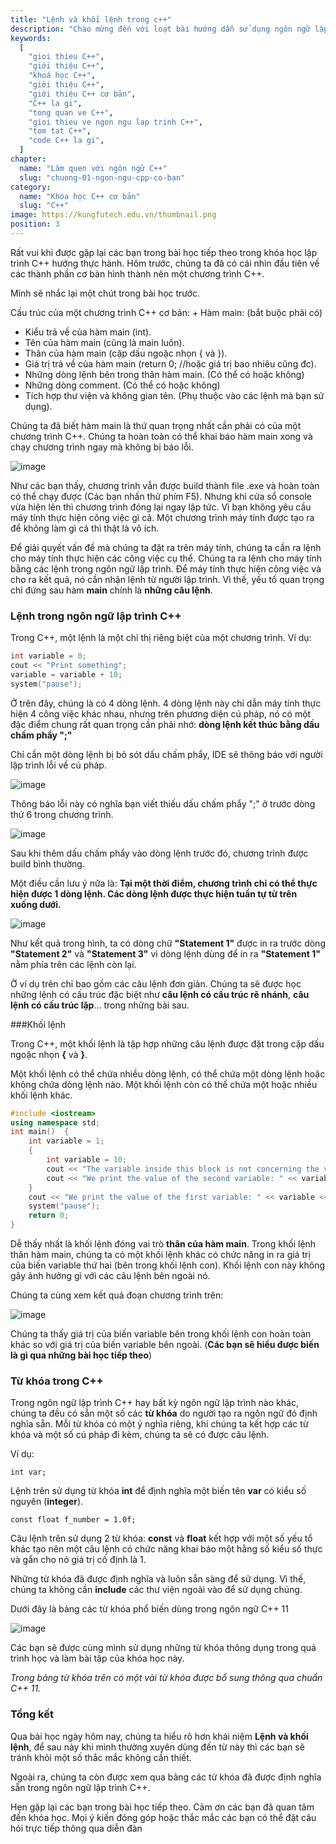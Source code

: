 ```yaml
---
title: "Lệnh và khối lệnh trong c++"
description: "Chào mừng đến với loạt bài hướng dẫn sử dụng ngôn ngữ lập trình C++! Loạt bài hướng dẫn này được thiết kế cho những người chưa hoặc biết một ít lập trình."
keywords:
  [
    "gioi thieu C++",
    "giới thiệu C++",
    "khoá học C++",
    "giới thiệu C++",
    "giới thiệu C++ cơ bản",
    "C++ la gi",
    "tong quan ve C++",
    "gioi thieu ve ngon ngu lap trinh C++",
    "tom tat C++",
    "code C++ la gi",
  ]
chapter:
  name: "Làm quen với ngôn ngữ C++"
  slug: "chuong-01-ngon-ngu-cpp-co-ban"
category:
  name: "Khóa học C++ cơ bản"
  slug: "C++"
image: https://kungfutech.edu.vn/thumbnail.png
position: 3
---
```


Rất vui khi được gặp lại các bạn trong bài học tiếp theo trong khóa học lập trình C++ hướng thực hành. Hôm trước, chúng ta đã có cái nhìn đầu tiên về các thành phần cơ bản hình thành nên một chương trình C++.

Mình sẽ nhắc lại một chút trong bài học trước.

Cấu trúc của một chương trình C++ cơ bản: + Hàm main: (bắt buộc phải có)

- Kiểu trả về của hàm main (int).
- Tên của hàm main (cũng là main luôn).
- Thân của hàm main (cặp dấu ngoặc nhọn { và }).
- Giá trị trả về của hàm main (return 0; //hoặc giá trị bao nhiêu cũng đc).
- Những dòng lệnh bên trong thân hàm main. (Có thể có hoặc không)
- Những dòng comment. (Có thể có hoặc không)
- Tích hợp thư viện và không gian tên. (Phụ thuộc vào các lệnh mà bạn sử dụng).

Chúng ta đã biết hàm main là thứ quan trọng nhất cần phải có của một chương trình C++. Chúng ta hoàn toàn có thể khai báo hàm main xong và chạy chương trình ngay mà không bị báo lỗi.

![image](https://github.com/techmely/hoc-lap-trinh/assets/29374426/1d34c80e-1d1f-4a8c-a357-a4c72a201faa)

Như các bạn thấy, chương trình vẫn được build thành file .exe và hoàn toàn có thể chạy được (Các bạn nhấn thử phím F5). Nhưng khi cửa sổ console vừa hiện lên thì chương trình đóng lại ngay lập tức. Vì bạn không yêu cầu máy tính thực hiện công việc gì cả. Một chương trình máy tính được tạo ra để không làm gì cả thì thật là vô ích.

Để giải quyết vấn đề mà chúng ta đặt ra trên máy tính, chúng ta cần ra lệnh cho máy tính thực hiện các công việc cụ thể. Chúng ta ra lệnh cho máy tính bằng các lệnh trong ngôn ngữ lập trình. Để máy tính thực hiện công việc và cho ra kết quả, nó cần nhận lệnh từ người lập trình. Vì thế, yếu tố quan trọng chỉ đứng sau hàm **main** chính là **những câu lệnh**.

### Lệnh trong ngôn ngữ lập trình C++

Trong C++, một lệnh là một chỉ thị riêng biệt của một chương trình.
Ví dụ:

```cpp
int variable = 0;
cout << "Print something";
variable = variable + 10;
system("pause");
```

Ở trên đây, chúng là có 4 dòng lệnh. 4 dòng lệnh này chỉ dẫn máy tính thực hiện 4 công việc khác nhau, nhưng trên phương diện cú pháp, nó có một đặc điểm chung rất quan trọng cần phải nhớ: **dòng lệnh kết thúc bằng dấu chấm phẩy ";"**

Chỉ cần một dòng lệnh bị bỏ sót dấu chấm phẩy, IDE sẽ thông báo với người lập trình lỗi về cú pháp.

![image](https://github.com/techmely/hoc-lap-trinh/assets/29374426/9dff2a9e-68e6-43b6-b565-f1430c75533c)

Thông báo lỗi này có nghĩa bạn viết thiếu dấu chấm phẩy ";" ở trước dòng thứ 6 trong chương trình.

![image](https://github.com/techmely/hoc-lap-trinh/assets/29374426/1cc35deb-783d-4907-a891-a6dcf4738acf)

Sau khi thêm dấu chấm phẩy vào dòng lệnh trước đó, chương trình được build bình thường.

Một điều cần lưu ý nữa là: **Tại một thời điểm, chương trình chỉ có thể thực hiện được 1 dòng lệnh. Các dòng lệnh được thực hiện tuần tự từ trên xuống dưới.**

![image](https://github.com/techmely/hoc-lap-trinh/assets/29374426/a03dda35-7d3f-48ca-9183-3ddb5c99f2be)

Như kết quả trong hình, ta có dòng chữ **"Statement 1"** được in ra trước dòng **"Statement 2"** và **"Statement 3"** vì dòng lệnh dùng để in ra **"Statement 1"** nằm phía trên các lệnh còn lại.

Ở ví dụ trên chỉ bao gồm các câu lệnh đơn giản. Chúng ta sẽ được học những lệnh có cấu trúc đặc biệt như **câu lệnh có cấu trúc rẽ nhánh**, **câu lệnh có cấu trúc lặp**... trong những bài sau.

###Khối lệnh

Trong C++, một khối lệnh là tập hợp những câu lệnh được đặt trong cặp dấu ngoặc nhọn **{** và **}**.

Một khối lệnh có thể chứa nhiều dòng lệnh, có thể chứa một dòng lệnh hoặc không chứa dòng lệnh nào. Một khối lệnh còn có thể chứa một hoặc nhiều khối lệnh khác.

```cpp
#include <iostream>
using namespace std;
int main()	{
	int variable = 1;
	{
		int variable = 10;
		cout << "The variable inside this block is not concerning the variable above" << endl;
		cout << "We print the value of the second variable: " << variable << endl;
	}
	cout << "We print the value of the first variable: " << variable << endl;
	system("pause");
	return 0;
}
```

Dễ thấy nhất là khối lệnh đóng vai trò **thân của hàm main**. Trong khối lệnh thân hàm main, chúng ta có một khối lệnh khác có chức năng in ra giá trị của biến variable thứ hai (bên trong khối lệnh con). Khối lệnh con này không gây ảnh hưởng gì với các câu lệnh bên ngoài nó.

Chúng ta cùng xem kết quả đoạn chương trình trên:

![image](https://github.com/techmely/hoc-lap-trinh/assets/29374426/d3ae430f-e6c0-4be0-98f6-d874ed56b1a1)

Chúng ta thấy giá trị của biến variable bên trong khối lệnh con hoàn toàn khác so với giá trị của biến variable bên ngoài. (**Các bạn sẽ hiểu được biến là gì qua những bài học tiếp theo**)

### Từ khóa trong C++

Trong ngôn ngữ lập trình C++ hay bất kỳ ngôn ngữ lập trình nào khác, chúng ta đều có sẵn một số các **từ khóa** do người tạo ra ngôn ngữ đó định nghĩa sẵn. Mỗi từ khóa có một ý nghĩa riêng, khi chúng ta kết hợp các từ khóa và một số cú pháp đi kèm, chúng ta sẽ có được câu lệnh.

Ví dụ:

`int var;`

Lệnh trên sử dụng từ khóa **int** để định nghĩa một biến tên **var** có kiểu số nguyên (**integer**).

`const float f_number = 1.0f;`

Câu lệnh trên sử dụng 2 từ khóa: **const** và **float** kết hợp với một số yếu tổ khác tạo nên một câu lệnh có chức năng khai báo một hằng số kiểu số thực và gắn cho nó giá trị cố định là 1.

Những từ khóa đã được định nghĩa và luôn sẵn sàng để sử dụng. Vì thế, chúng ta không cần **include** các thư viện ngoài vào để sử dụng chúng.

Dưới đây là bảng các từ khóa phổ biến dùng trong ngôn ngữ C++ 11

![image](https://github.com/techmely/hoc-lap-trinh/assets/29374426/36e2b4cc-3ced-46fe-a4fa-c5aa1dab4c8e)

Các bạn sẽ được cùng mình sử dụng những từ khóa thông dụng trong quá trình học và làm bài tập của khóa học này.

_Trong bảng từ khóa trên có một vài từ khóa được bổ sung thông qua chuẩn C++ 11._

### Tổng kết

Qua bài học ngày hôm nay, chúng ta hiểu rõ hơn khái niệm **Lệnh và khối lệnh**, để sau này khi mình thường xuyên dùng đến từ này thì các bạn sẽ tránh khỏi một số thắc mắc không cần thiết.

Ngoài ra, chúng ta còn được xem qua bảng các từ khóa đã được định nghĩa sẵn trong ngôn ngữ lập trình C++.

Hẹn gặp lại các bạn trong bài học tiếp theo. Cảm ơn các bạn đã quan tâm đến khóa học. Mọi ý kiến đóng góp hoặc thắc mắc các bạn có thể đặt câu hỏi trực tiếp thông qua diễn đàn
